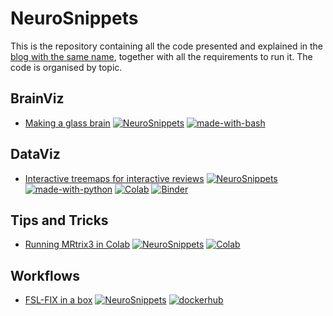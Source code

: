 # NeuroSnippets

This is the repository containing all the code presented and explained in the [blog with the same name](https://neurosnippets.com), together with all the requirements to run it. The code is organised by topic.

## BrainViz

* [Making a glass brain](brainviz/glass-brain) [![NeuroSnippets](https://img.shields.io/static/v1?label=Neuro&message=Snippets&color=orange)](http://neurosnippets.com/posts/glass-brain/#post) [![made-with-bash](https://img.shields.io/badge/Made%20with-Bash-1f425f.svg)](https://www.gnu.org/software/bash/)

## DataViz

* [Interactive treemaps for interactive reviews](dataviz/interactive-treemaps) [![NeuroSnippets](https://img.shields.io/static/v1?label=Neuro&message=Snippets&color=orange)](http://neurosnippets.com/posts/interactive-treemaps/#post) [![made-with-python](https://img.shields.io/badge/Made%20with-Python-1f425f.svg)](https://www.python.org/) [![Colab](https://colab.research.google.com/assets/colab-badge.svg)](https://colab.research.google.com/github/matteomancini/neurosnippets/blob/master/dataviz/interactive-treemaps/treemap.ipynb) [![Binder](https://mybinder.org/badge_logo.svg)](https://mybinder.org/v2/gh/matteomancini/neurosnippets/master?filepath=dataviz/interactive-treemaps/treemap.ipynb)

## Tips and Tricks

* [Running MRtrix3 in Colab](tips-and-tricks/mrtrix3-in-colab) [![NeuroSnippets](https://img.shields.io/static/v1?label=Neuro&message=Snippets&color=orange)](http://neurosnippets.com/posts/mrtrix3-in-colab/#post) [![Colab](https://colab.research.google.com/assets/colab-badge.svg)](https://colab.research.google.com/github/matteomancini/neurosnippets/blob/master/tips-and-tricks/mrtrix3-in-colab/mrtrix3_in_colab.ipynb)

## Workflows

* [FSL-FIX in a box](workflows/fslfix-in-a-box) [![NeuroSnippets](https://img.shields.io/static/v1?label=Neuro&message=Snippets&color=orange)](http://neurosnippets.com/posts/fslfix-in-a-box/#post) [![dockerhub](https://img.shields.io/badge/dockerhub-ingmatman-blue)](https://hub.docker.com/repository/docker/ingmatman/fslfix/general)

